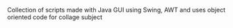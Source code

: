 Collection of scripts made with Java GUI using Swing, AWT and uses object oriented code for collage subject  
